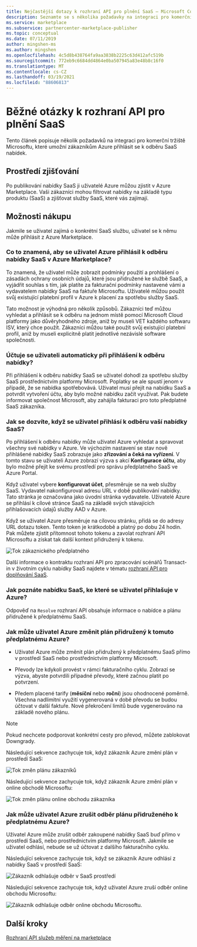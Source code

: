 ```yaml
---
title: Nejčastější dotazy k rozhraní API pro plnění SaaS – Microsoft Commercial Marketplace
description: Seznamte se s několika požadavky na integraci pro komerční tržiště Microsoftu, aby se zákazníci Azure mohli přihlásit k odběru SaaS nabídek.
ms.service: marketplace
ms.subservice: partnercenter-marketplace-publisher
ms.topic: conceptual
ms.date: 07/11/2019
author: mingshen-ms
ms.author: mingshen
ms.openlocfilehash: 4c5d8b438764fa9aa3838b2225c63d412afc519b
ms.sourcegitcommit: 772eb9c6684dd4864e0ba507945a83e48b8c16f0
ms.translationtype: MT
ms.contentlocale: cs-CZ
ms.lasthandoff: 03/19/2021
ms.locfileid: "88606813"
---
```

# <a name="common-questions-about-saas-fulfillment-apis"></a>Běžné otázky k rozhraní API pro plnění SaaS

Tento článek popisuje několik požadavků na integraci pro komerční tržiště Microsoftu, které umožní zákazníkům Azure přihlásit se k odběru SaaS nabídek.

## <a name="discovery-experience"></a>Prostředí zjišťování

Po publikování nabídky SaaS ji uživatelé Azure můžou zjistit v Azure Marketplace. Vaši zákazníci mohou filtrovat nabídky na základě typu produktu (SaaS) a zjišťovat služby SaaS, které vás zajímají.

## <a name="purchase-experience"></a>Možnosti nákupu

Jakmile se uživatel zajímá o konkrétní SaaS službu, uživatel se k němu může přihlásit z Azure Marketplace.

### <a name="what-does-it-mean-for-an-azure-user-to-subscribe-to-a-saas-offer-in-azure-marketplace"></a>Co to znamená, aby se uživatel Azure přihlásil k odběru nabídky SaaS v Azure Marketplace?

To znamená, že uživatel může zobrazit podmínky použití a prohlášení o zásadách ochrany osobních údajů, které jsou přidružené ke službě SaaS, a vyjádřit souhlas s tím, jak platíte za fakturační podmínky nastavené vámi a vydavatelem nabídky SaaS na faktuře Microsoftu. Uživatelé můžou použít svůj existující platební profil v Azure k placení za spotřebu služby SaaS.

Tato možnost je výhodná pro několik způsobů. Zákazníci teď můžou vyhledat a přihlásit se k odběru na jednom místě pomocí Microsoft Cloud platformy jako důvěryhodného zdroje, aniž by museli VET každého softwaru ISV, který chce použít. Zákazníci můžou také použít svůj existující platební profil, aniž by museli explicitně platit jednotlivé nezávislé software společnosti.

### <a name="is-the-user-charged-automatically-when-the-offer-is-subscribed"></a>Účtuje se uživateli automaticky při přihlášení k odběru nabídky?

Při přihlášení k odběru nabídky SaaS se uživatel dohodl za spotřebu služby SaaS prostřednictvím platformy Microsoft. Poplatky se ale spustí jenom v případě, že se nabídka spotřebovává. Uživatel musí přejít na nabídku SaaS a potvrdit vytvoření účtu, aby bylo možné nabídku začít využívat. Pak budete informovat společnost Microsoft, aby zahájila fakturaci pro toto předplatné SaaS zákazníka.

### <a name="how-are-you-notified-when-a-user-subscribes-to-your-saas-offer"></a>Jak se dozvíte, když se uživatel přihlásí k odběru vaší nabídky SaaS?

Po přihlášení k odběru nabídky může uživatel Azure vyhledat a spravovat všechny své nabídky v Azure. Ve výchozím nastavení se stav nově přihlášené nabídky SaaS zobrazuje jako **zřizování a čeká na vyřízení**. V tomto stavu se uživateli Azure zobrazí výzva s akcí **Konfigurace účtu**, aby bylo možné přejít ke svému prostředí pro správu předplatného SaaS ve Azure Portal.

Když uživatel vybere **konfigurovat účet**, přesměruje se na web služby SaaS. Vydavatel nakonfiguroval adresu URL v době publikování nabídky. Tato stránka je označována jako úvodní stránka vydavatele. Uživatelé Azure se přihlásí k cílové stránce SaaS na základě svých stávajících přihlašovacích údajů služby AAD v Azure.

Když se uživatel Azure přesměruje na cílovou stránku, přidá se do adresy URL dotazu token. Tento token je krátkodobě a platný po dobu 24 hodin. Pak můžete zjistit přítomnost tohoto tokenu a zavolat rozhraní API Microsoftu a získat tak další kontext přidružený k tokenu.

![Tok zákaznického předplatného](media/saas-metering-service-integration-flow-a.png)

Další informace o kontraktu rozhraní API pro zpracování scénářů Transact-in v životním cyklu nabídky SaaS najdete v tématu [rozhraní API pro doplňování SaaS](pc-saas-fulfillment-api-v2.md).

### <a name="how-do-you-know-the-saas-offer-to-which-the-user-subscribes-in-azure"></a>Jak poznáte nabídku SaaS, ke které se uživatel přihlašuje v Azure?

Odpověď na `Resolve` rozhraní API obsahuje informace o nabídce a plánu přidružené k předplatnému SaaS.

### <a name="how-can-the-azure-user-change-the-plan-associated-with-this-azure-subscription"></a>Jak může uživatel Azure změnit plán přidružený k tomuto předplatnému Azure?

* Uživatel Azure může změnit plán přidružený k předplatnému SaaS přímo v prostředí SaaS nebo prostřednictvím platformy Microsoft.

* Převody lze kdykoli provést v rámci fakturačního cyklu. Zobrazí se výzva, abyste potvrdili případné převody, které začnou platit po potvrzení.

* Předem placené tarify (**měsíční** nebo **roční**) jsou ohodnocené poměrně. Všechna nadlimitní využití vygenerovaná v době převodu se budou účtovat v další faktuře. Nové překročení limitů bude vygenerováno na základě nového plánu.

>[!Note]
>Pokud nechcete podporovat konkrétní cesty pro převod, můžete zablokovat Downgrady.

Následující sekvence zachycuje tok, když zákazník Azure změní plán v prostředí SaaS:

![Tok změn plánu zákazníků](media/saas-metering-service-integration-flow-b.png)

Následující sekvence zachycuje tok, když zákazník Azure změní plán v online obchodě Microsoftu:

![Tok změn plánu online obchodu zákazníka](media/saas-metering-service-integration-flow-c.png)

### <a name="how-can-the-azure-user-unsubscribe-from-the-plan-associated-with-azure-subscription"></a>Jak může uživatel Azure zrušit odběr plánu přidruženého k předplatnému Azure?

Uživatel Azure může zrušit odběr zakoupené nabídky SaaS buď přímo v prostředí SaaS, nebo prostřednictvím platformy Microsoft. Jakmile se uživatel odhlásí, nebude se už účtovat z dalšího fakturačního cyklu.

Následující sekvence zachycuje tok, když se zákazník Azure odhlásí z nabídky SaaS v prostředí SaaS:

![Zákazník odhlašuje odběr v SaaS prostředí](media/saas-metering-service-integration-flow-d.png)

Následující sekvence zachycuje tok, když uživatel Azure zruší odběr online obchodu Microsoftu:

![Zákazník odhlašuje odběr online obchodu Microsoftu.](media/saas-metering-service-integration-flow-e.png)

## <a name="next-steps"></a>Další kroky

[Rozhraní API služeb měření na marketplace](./marketplace-metering-service-apis.md)
